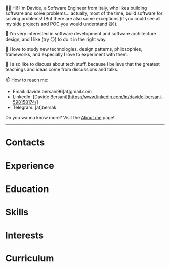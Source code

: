 👋🏻 Hi! I'm Davide, a Software Engineer from Italy, who likes building software and solve problems... actually, most of the time, build software for solving problems! (But there are also some exceptions (if you could see all my side projects and POC you would understand 😅)).

🚀 I'm very interested in software development and software architecture design, and I like (try 😏) to do it in the right way.

🔭 I love to study new technologies, design patterns, philosophies, frameworks, and especially I love to experiment with them.

💬 I also like to discuss about tech stuff, because I believe that the greatest teachings and ideas come from discussions and talks.

📫 How to reach me:
- Email: davide.bersani96[at]gmail.com
- LinkedIn: [Davide Bersani](https://www.linkedin.com/in/davide-bersani-598158174/]
- Telegram: [at]bersak

Do you wanna know more? Visit the [About me](https://davidebersani.github.io/about/) page!

----

# Contacts

<a href="mailto:davide.bersani96@gmail.com"><i class="fa fa-envelope" style="font-size:50px"></i></a>
<a href="https://www.linkedin.com/in/davide-bersani-598158174/"><i class="fa fa-linkedin-square" style="font-size:50px"></i></a>
<a href="https://github.com/davidebersani"><i class="fa fa-github-square" style="font-size:50px"></i></a>

# Experience

# Education

# Skills

# Interests

# Curriculum
